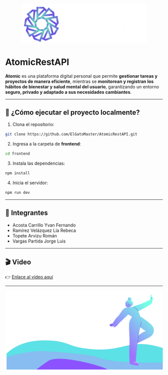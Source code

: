 <p align="center">
  <img src="./frontend/src/assets/images/AtomicNegro.png" alt="Atomic Logo" width="400"/>
</p>

# AtomicRestAPI

**Atomic** es una plataforma digital personal que permite **gestionar tareas y proyectos de manera eficiente**, mientras se **monitorean y registran los hábitos de bienestar y salud mental del usuario**, garantizando un entorno **seguro, privado y adaptado a sus necesidades cambiantes**.

---

## 🚀 ¿Cómo ejecutar el proyecto localmente?

1. Clona el repositorio:

```bash
git clone https://github.com/ElGatoMaster/AtomicRestAPI.git
```

2. Ingresa a la carpeta de **frontend**:

```bash
cd frontend
```

3. Instala las dependencias:

```bash
npm install
```

4. Inicia el servidor:

```bash
npm run dev
```

---

## 👥 Integrantes

- Acosta Carrillo Yvan Fernando  
- Ramírez Velázquez Lía Rebeca  
- Topete Arvizu Román
- Vargas Partida Jorge Luis

---

## 🎬 Video

👉 [Enlace al video aquí](#) <!-- Puedes reemplazar el # con el enlace a YouTube o Drive -->

---

<p align="center">
  <img src="./frontend/src/assets/images/Fondo2.png" alt="Atomic Logo" width="1000"/>
</p>
